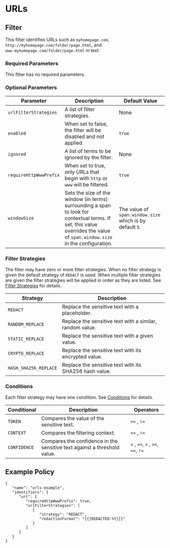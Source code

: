 # URLs

## Filter

This filter identifies URLs such as `myhomepage.com`, `http://myhomepage.com/folder/page.html`, and `www.myhomepage.com/folder/page.html` in text.

### Required Parameters

This filter has no required parameters.

### Optional Parameters

| Parameter              | Description                                                                   | Default Value |
| ---------------------- | ----------------------------------------------------------------------------- | ------------- |
| `urlFilterStrategies`  | A list of filter strategies.                                                  | None          |
| `enabled`              | When set to false, the filter will be disabled and not applied                | `true`        |
| `ignored`              | A list of terms to be ignored by the filter.                                  | None          |
| `requireHttpWwwPrefix` | When set to true, only URLs that begin with `http` or `www` will be filtered. | `true`        |
| `windowSize`          | Sets the size of the window (in terms) surrounding a span to look for contextual terms. If set, this value overrides the value of `span.window.size` in the configuration. | The value of `span.window.size` which is by default `5`. |

### Filter Strategies

The filter may have zero or more filter strategies. When no filter strategy is given the default strategy of `REDACT` is used. When multiple filter strategies are given the filter strategies will be applied in order as they are listed. See [Filter Strategies](#filter-strategies) for details.

| Strategy              | Description                                              |
| --------------------- | -------------------------------------------------------- |
| `REDACT`              | Replace the sensitive text with a placeholder.           |
| `RANDOM_REPLACE`      | Replace the sensitive text with a similar, random value. |
| `STATIC_REPLACE`      | Replace the sensitive text with a given value.           |
| `CRYPTO_REPLACE`      | Replace the sensitive text with its encrypted value.     |
| `HASH_SHA256_REPLACE` | Replace the sensitive text with its SHA256 hash value.   |

### Conditions

Each filter strategy may have one condition. See [Conditions](#conditions) for details.

| Conditional  | Description                                                              | Operators                          |
| ------------ | ------------------------------------------------------------------------ | ---------------------------------- |
| `TOKEN`      | Compares the value of the sensitive text.                                | `==` , `!=`                        |
| `CONTEXT`    | Compares the filtering context.                                          | `==` , `!=`                        |
| `CONFIDENCE` | Compares the confidence in the sensitive text against a threshold value. | `<` , `<=`, `>` , `>=`, `==`, `!=` |

## Example Policy

```
{
   "name": "urls-example",
   "identifiers": {
      "url": {
         "requireHttpWwwPrefix": true,
         "urlFilterStrategies": [
            {
               "strategy": "REDACT",
               "redactionFormat": "{{{REDACTED-%t}}}"
            }
         ]
      }
   }
}
```
